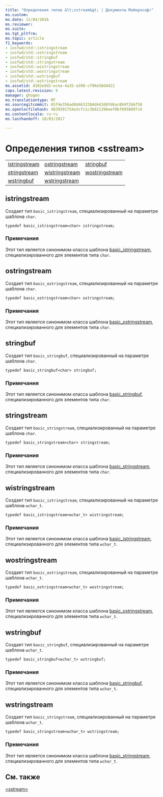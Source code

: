 ```yaml
---
title: "Определения типов &lt;sstream&gt; | Документы Майкрософт"
ms.custom: 
ms.date: 11/04/2016
ms.reviewer: 
ms.suite: 
ms.tgt_pltfrm: 
ms.topic: article
f1_keywords:
- iosfwd/std::istringstream
- iosfwd/std::ostringstream
- iosfwd/std::stringbuf
- iosfwd/std::stringstream
- iosfwd/std::wistringstream
- iosfwd/std::wostringstream
- iosfwd/std::wstringbuf
- iosfwd/std::wstringstream
ms.assetid: d102edd2-ecea-4a35-a398-cf96e58dd422
caps.latest.revision: 9
manager: ghogen
ms.translationtype: MT
ms.sourcegitcommit: 65f4e356ad0d46333b0d443d0fd6ac0b9f2b6f58
ms.openlocfilehash: 4839391754e3cfc1c3b621296eef0bf8958097c6
ms.contentlocale: ru-ru
ms.lasthandoff: 10/03/2017

---
```

# <a name="ltsstreamgt-typedefs"></a>Определения типов &lt;sstream&gt;
||||  
|-|-|-|  
|[istringstream](#istringstream)|[ostringstream](#ostringstream)|[stringbuf](#stringbuf)|  
|[stringstream](#stringstream)|[wistringstream](#wistringstream)|[wostringstream](#wostringstream)|  
|[wstringbuf](#wstringbuf)|[wstringstream](#wstringstream)|  
  
##  <a name="istringstream"></a>  istringstream  
 Создает тип `basic_istringstream`, специализированный на параметре шаблона `char`.  
  
```  
typedef basic_istringstream<char> istringstream;  
```  
  
### <a name="remarks"></a>Примечания  
 Этот тип является синонимом класса шаблона [basic_istringstream](../standard-library/basic-istringstream-class.md), специализированного для элементов типа `char`.  
  
##  <a name="ostringstream"></a>  ostringstream  
 Создает тип `basic_ostringstream`, специализированный на параметре шаблона `char`.  
  
```  
typedef basic_ostringstream<char> ostringstream;  
```  
  
### <a name="remarks"></a>Примечания  
 Этот тип является синонимом класса шаблона [basic_ostringstream](../standard-library/basic-ostringstream-class.md), специализированного для элементов типа `char`.  
  
##  <a name="stringbuf"></a>  stringbuf  
 Создает тип `basic_stringbuf`, специализированный на параметре шаблона `char`.  
  
```  
typedef basic_stringbuf<char> stringbuf;  
```  
  
### <a name="remarks"></a>Примечания  
 Этот тип является синонимом класса шаблона [basic_stringbuf](../standard-library/basic-stringbuf-class.md), специализированного для элементов типа `char`.  
  
##  <a name="stringstream"></a>  stringstream  
 Создает тип `basic_stringstream`, специализированный на параметре шаблона `char`.  
  
```  
typedef basic_stringstream<char> stringstream;  
```  
  
### <a name="remarks"></a>Примечания  
 Этот тип является синонимом класса шаблона [basic_stringstream](../standard-library/basic-stringstream-class.md), специализированного для элементов типа `char`.  
  
##  <a name="wistringstream"></a>  wistringstream  
 Создает тип `basic_istringstream`, специализированный на параметре шаблона `wchar_t`.  
  
```  
typedef basic_istringstream<wchar_t> wistringstream;  
```  
  
### <a name="remarks"></a>Примечания  
 Этот тип является синонимом класса шаблона [basic_istringstream](../standard-library/basic-istringstream-class.md), специализированного для элементов типа `wchar_t`.  
  
##  <a name="wostringstream"></a>  wostringstream  
 Создает тип `basic_ostringstream`, специализированный на параметре шаблона `wchar_t`.  
  
```  
typedef basic_ostringstream<wchar_t> wostringstream;  
```  
  
### <a name="remarks"></a>Примечания  
 Этот тип является синонимом класса шаблона [basic_ostringstream](../standard-library/basic-ostringstream-class.md), специализированного для элементов типа `wchar_t`.  
  
##  <a name="wstringbuf"></a>  wstringbuf  
 Создает тип `basic_stringbuf`, специализированный на параметре шаблона `wchar_t`.  
  
```  
typedef basic_stringbuf<wchar_t> wstringbuf;  
```  
  
### <a name="remarks"></a>Примечания  
 Этот тип является синонимом класса шаблона [basic_stringbuf](../standard-library/basic-stringbuf-class.md), специализированного для элементов типа `wchar_t`.  
  
##  <a name="wstringstream"></a>  wstringstream  
 Создает тип `basic_stringstream`, специализированный на параметре шаблона `wchar_t`.  
  
```  
typedef basic_stringstream<wchar_t> wstringstream;  
```  
  
### <a name="remarks"></a>Примечания  
 Этот тип является синонимом класса шаблона [basic_stringstream](../standard-library/basic-stringstream-class.md), специализированного для элементов типа `wchar_t`.  
  
## <a name="see-also"></a>См. также  
 [\<sstream>](../standard-library/sstream.md)


